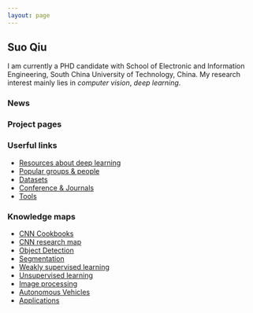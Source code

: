 ```yaml
---
layout: page
---
```


## Suo Qiu
I am currently a PHD candidate with School of Electronic and Information Engineering, South China University of Technology, China. My research interest mainly lies in *computer vision*, *deep learning*.


### News


### Project pages


### Userful links
* [Resources about deep learning](/resources_about_deep_learning/)
* [Popular groups & people](/popular_groups_people/)
* [Datasets](/datasets/)
* [Conference & Journals](/conference_journals/)
* [Tools](/tools/)

### Knowledge maps
* [CNN Cookbooks](/cnn_cookbooks/)
* [CNN research map](/cnn_map/)
* [Object Detection](/object_detection/)
* [Segmentation](/segmentation/)
* [Weakly supervised learning](/weakly_supervised_learning/)
* [Unsupervised learning](/unsupervised_learning/)
* [Image processing](/image_processing/)
* [Autonomous Vehicles](/autonomous_vehicles/)
* [Applications]()